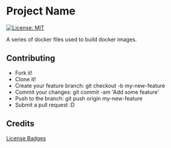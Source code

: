 # Project Name
[![License: MIT](https://img.shields.io/badge/License-MIT-yellow.svg)](https://opensource.org/licenses/MIT)

A series of docker files used to build docker images.


## Contributing

* Fork it!
* Clone it!
* Create your feature branch: git checkout -b my-new-feature
* Commit your changes: git commit -am 'Add some feature'
* Push to the branch: git push origin my-new-feature
* Submit a pull request :D

## Credits

[License Badges](https://gist.github.com/lukas-h/2a5d00690736b4c3a7ba)
